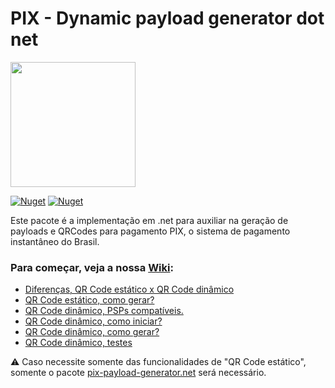 # PIX - Dynamic payload generator dot net

<img width='200' src='https://user-images.githubusercontent.com/5353685/101644586-233eb080-3a14-11eb-9cec-2172586abfde.png'/>

[![Nuget](https://img.shields.io/nuget/dt/pix-dynamic-payload-generator.net)](https://www.nuget.org/packages/pix-dynamic-payload-generator.net)
[![Nuget](https://img.shields.io/nuget/v/pix-dynamic-payload-generator.net)](https://www.nuget.org/packages/pix-dynamic-payload-generator.net)

Este pacote é a implementação em .net para auxiliar na geração de payloads e QRCodes para pagamento PIX, o sistema de pagamento instantâneo do Brasil.

### Para começar, veja a nossa [Wiki](https://github.com/alexandresanlim/pix-dynamic-payload-generator.net/wiki):
- [Diferenças, QR Code estático x QR Code dinâmico](https://github.com/alexandresanlim/pix-dynamic-payload-generator.net/wiki/0-Diferen%C3%A7as,-QR-Code-est%C3%A1tico-x-QR-Code-din%C3%A2mico)
- [QR Code estático, como gerar?](https://github.com/alexandresanlim/pix-dynamic-payload-generator.net/wiki/1-QR-Code-est%C3%A1tico,-como-gerar%3F)
- [QR Code dinâmico, PSPs compatíveis.](https://github.com/alexandresanlim/pix-dynamic-payload-generator.net/wiki/2-QR-Code-din%C3%A2mico,-PSPs-compat%C3%ADveis.)
- [QR Code dinâmico, como iniciar?](https://github.com/alexandresanlim/pix-dynamic-payload-generator.net/wiki/3-QR-Code-din%C3%A2mico,-como-iniciar%3F)
- [QR Code dinâmico, como gerar?](https://github.com/alexandresanlim/pix-dynamic-payload-generator.net/wiki/4-QR-Code-din%C3%A2mico,-como-gerar%3F)
- [QR Code dinâmico, testes](https://github.com/alexandresanlim/pix-dynamic-payload-generator.net/wiki/5-QR-Code-din%C3%A2mico,-testes)

⚠ Caso necessite somente das funcionalidades de "QR Code estático", somente o pacote [pix-payload-generator.net](https://github.com/alexandresanlim/pix-payload-generator.net) será  necessário.
